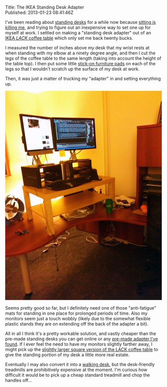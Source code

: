 Title: The IKEA Standing Desk Adapter  
Published: 2013-01-23 08:41:46Z 
  
I've been reading about <a href="http://www.wired.com/gadgetlab/2012/05/ditch-your-office-chair-for-a-new-standing-desk/">standing desks</a> for a while now because <a href="http://www.medicalbillingandcoding.org/sitting-kills/">sitting is killing me</a>, and trying to figure out an inexpensive way to set one up for myself at work. I settled on making a "standing desk adapter" out of an <a href="http://www.ikea.com/us/en/catalog/products/00095036/">IKEA <em>LACK</em> coffee table</a> which only set me back twenty bucks.

I measured the number of inches above my desk that my wrist rests at when standing with my elbow at a ninety degree angle, and then I cut the legs of the coffee table to the same length (taking into account the height of the table top). I then put some little <a href="http://www.amazon.com/s?ie=UTF8&amp;page=1&amp;rh=i%3Aaps%2Ck%3Afurniture%20pads">stick-on furniture pads</a> on each of the legs so that I wouldn't scratch up the surface of my desk at work.

Then, it was just a matter of trucking my "adapter" in and setting everything up.

![](../content/images/standing_desk.jpg)

Seems pretty good so far, but I definitely need one of those "anti-fatigue" mats for standing in one place for prolonged periods of time. Also my monitors seem just a touch wobbly (likely due to the somewhat flexible plastic stands they are on extending off the back of the adapter a bit).

All in all I think it's a pretty workable solution, and vastly cheaper than the pre-made standing desks you can get online or any <a href="http://www.amazon.com/Ergo-Stand-Convert-Desk-Stand-Maple/dp/B007SN8PPO/ref=sr_1_4?ie=UTF8&amp;qid=1358951689&amp;sr=8-4&amp;keywords=standing+desk">pre-made adapter I've found</a>. If I ever feel the need to have my monitors slightly farther away, I might pick up the <a href="http://www.ikea.com/us/en/catalog/products/40198396/">slightly larger square version of the LACK coffee table</a> to give the standing portion of my desk a little more real estate.

Eventually I may also convert it into a <a href="http://www.trekdesk.com/">walking desk</a>, but the desk-friendly treadmills are prohibitively expensive at the moment. I'm curious how difficult it would be to pick up a cheap standard treadmill and chop the handles off...